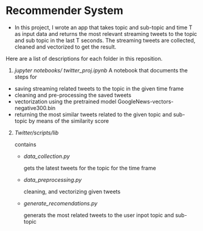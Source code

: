 # Recommender System
- In this project, I wrote an app that takes topic and
sub-topic and time T as input data and returns the most relevant streaming
tweets to the topic and sub topic in the last T seconds. The streaming tweets
are collected, cleaned and vectorized to get the result.

Here are a list of descriptions for each folder in this reposition.
1.  *jupyter notebooks/*
*twitter_proj.ipynb*
A notebook that documents the steps for 
 - saving  streaming related  tweets to the topic in the given time frame
 - cleaning and pre-processing the saved tweets
 - vectorization using the pretrained model GoogleNews-vectors-negative300.bin
 - returning the most similar tweets related to the given topic and sub-topic by means of the similarity score 
2. *Twitter/scripts/lib*

   contains 

   - *data_collection.py*

      gets the latest tweets for the topic for the time frame

   - *data_preprocessing.py*
     
     cleaning, and vectorizing  given tweets

   - *generate_recomendations.py*
    
     generats the most related tweets to the user inpot topic and sub-topic
